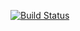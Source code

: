 [![Build Status](https://travis-ci.org/DalekBaldwin/travis-stuff.svg?branch=master)](https://travis-ci.org/DalekBaldwin/travis-stuff)

